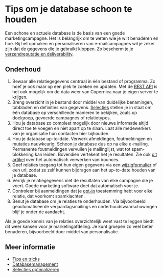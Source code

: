 # Tips om je database schoon te houden

Een schone en actuele database is de basis van een goede
marketingcampagne. Het is belangrijk om te weten wie je wilt benaderen en
hoe. Bij het opmaken en personaliseren van e-mailcampagnes
wil je zeker zijn dat de gegevens die je gebruikt kloppen. Zo bescherm je je
[verzendreputatie en deliverability](./send-reputation).

## Onderhoud

1.  Bewaar alle relatiegegevens centraal in één bestand of programma. Zo
    hoef je ook maar op een plek te zoeken en updaten. Met de [REST API](./restv2/rest-api.md) 
    is het ook mogelijk om de data weer van Copernica naar je eigen server 
    te krijgen.
2.  Breng overzicht in je bestand door middel van duidelijke benamingen,
    tabbladen en definities van gegevens. [Selecties](database-selections-introduction) 
    stellen je in staat om één database op verschillende manieren te 
    bekijken, zoals op doelgroep, gevoerde campagnes of relatietypes.
3.  Hou je database zo compleet mogelijk door nieuwe informatie altijd
    direct toe te voegen en niet apart op te slaan. Laat alle
    medewerkers van je organisatie hun contacten hier bijhouden.
4.  Hou je database up-to-date. Verwerk afmeldingen, foutmeldingen en
    mutaties nauwkeurig. Schoon je database dus op na elke e-mailing.
    Permanente foutmeldingen vervuilen je mailinglijst, wat tot
    spam-blokkering kan leiden. Bovendien vertekent het je resultaten.
    Zie ook [dit artikel](./tutorial-automatically-process-bounces) over het 
    automatisch verwerken van bounces.
5.  Geef relaties toegang tot hun eigen gegevens via een [wijzigformulier](./webforms)
    of een url, zodat ze zelf kunnen bijdragen aan het up-to-date houden
    van je database.
6.  Verrijk je relatiegegevens met de resultaten van elke campagne die
    je voert. Goede marketing software doet dat automatisch voor je.
7.  Controleer bij aanmeldingen dat je
    [opt-in](./create-a-double-optin-for-new-subscribers)
    toestemming hebt voor elke relatie, dat voorkomt spamklachten.
8.  Benut je database om je relaties te onderhouden. Via bijvoorbeeld
    geautomatiseerde verjaardagsmailings en onderhoudswaarschuwingen
    blijf je onder de aandacht.

Als je goede kennis van je relaties overzichtelijk weet vast te leggen biedt 
dit weer kansen voor je marketingafdeling. Je kunt groepen zo veel beter 
benaderen, bijvoorbeeld door middel van personalisatie.

## Meer informatie

* [Tips en tricks](./tips-and-tricks)
* [Databasemanagement](./database-introduction)
* [Selecties optimalizeren](./selections-optimization)
